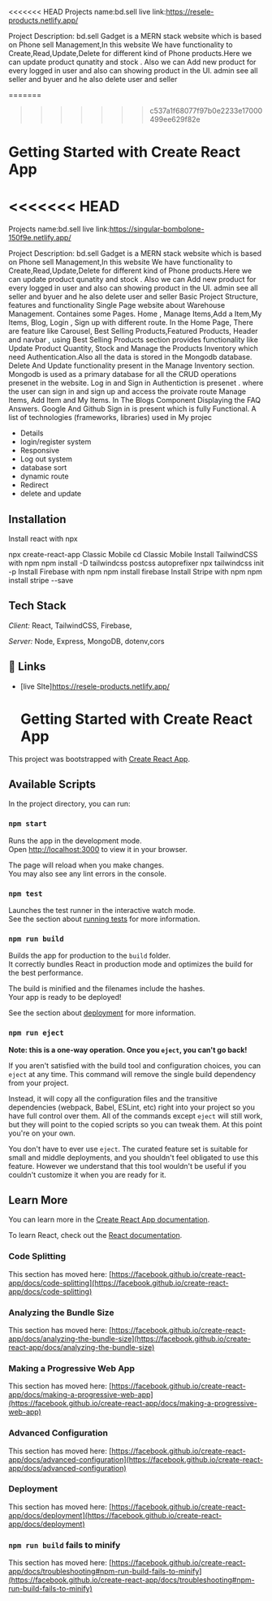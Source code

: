    
    
    
    
    
    
    
<<<<<<< HEAD
Projects name:bd.sell
live link:https://resele-products.netlify.app/

Project Description: bd.sell Gadget is a MERN stack website which is based on Phone sell Management,In this website We have functionality to Create,Read,Update,Delete for different kind of Phone  products.Here we can update product qunatity and stock . Also we can Add new product for every logged in user and also can showing product in the UI. admin see all seller and byuer and he also delete user and seller

=======
>>>>>>> c537a1f68077f97b0e2233e17000499ee629f82e






















# Getting Started with Create React App










<<<<<<< HEAD
=======
















Projects name:bd.sell
live link:https://singular-bombolone-150f9e.netlify.app/

Project Description: bd.sell Gadget is a MERN stack website which is based on Phone sell Management,In this website We have functionality to Create,Read,Update,Delete for different kind of Phone  products.Here we can update product qunatity and stock . Also we can Add new product for every logged in user and also can showing product in the UI. admin see all seller and byuer and he also delete user and seller
Basic Project Structure, features and functionality
Single Page website about Warehouse Management. Containes some Pages. Home , Manage Items,Add a Item,My Items, Blog, Login , Sign up with different route.
In the Home Page, There are feature like Carousel, Best Selling Products,Featured Products, Header and navbar , using Best Selling Products section provides functionality like Update Product Quantity, Stock and Manage the Products Inventory which need Authentication.Also all the data is stored in the Mongodb database.
Delete And Update functionality present in the Manage Inventory section.
Mongodb is used as a primary database for all the CRUD operations presenet in the website.
Log in and Sign in Authentiction is presenet . where the user can sign in and sign up and access the proivate route Manage Items, Add Item and My Items.
In The Blogs Component Displaying the FAQ Answers.
Google And Github Sign in is present which is fully Functional.
A list of technologies (frameworks, libraries) used in My projec
- Details
- login/register system
- Responsive
- Log out system
- database sort
- dynamic route
- Redirect
- delete and update


## Installation

Install react with npx

  npx create-react-app Classic Mobile
  cd Classic Mobile
Install TailwindCSS with npm
  npm install -D tailwindcss postcss autoprefixer
  npx tailwindcss init -p
Install Firebase with npm
  npm install firebase
Install Stripe with npm
  npm install stripe --save

## Tech Stack

*Client:* React, TailwindCSS, Firebase,

*Server:* Node, Express, MongoDB, dotenv,cors


## 🔗 Links
- [live SIte]https://resele-products.netlify.app/

    
    
    
    
    
    
    
    
    
    
    
    
    
    
    
    
    
    
    
    
    
    
    
    
    
    
    
    
    
    
    
    
    
    
    # Getting Started with Create React App

This project was bootstrapped with [Create React App](https://github.com/facebook/create-react-app).

## Available Scripts

In the project directory, you can run:

### `npm start`

Runs the app in the development mode.\
Open [http://localhost:3000](http://localhost:3000) to view it in your browser.

The page will reload when you make changes.\
You may also see any lint errors in the console.

### `npm test`

Launches the test runner in the interactive watch mode.\
See the section about [running tests](https://facebook.github.io/create-react-app/docs/running-tests) for more information.

### `npm run build`

Builds the app for production to the `build` folder.\
It correctly bundles React in production mode and optimizes the build for the best performance.

The build is minified and the filenames include the hashes.\
Your app is ready to be deployed!

See the section about [deployment](https://facebook.github.io/create-react-app/docs/deployment) for more information.

### `npm run eject`

**Note: this is a one-way operation. Once you `eject`, you can't go back!**

If you aren't satisfied with the build tool and configuration choices, you can `eject` at any time. This command will remove the single build dependency from your project.

Instead, it will copy all the configuration files and the transitive dependencies (webpack, Babel, ESLint, etc) right into your project so you have full control over them. All of the commands except `eject` will still work, but they will point to the copied scripts so you can tweak them. At this point you're on your own.

You don't have to ever use `eject`. The curated feature set is suitable for small and middle deployments, and you shouldn't feel obligated to use this feature. However we understand that this tool wouldn't be useful if you couldn't customize it when you are ready for it.

## Learn More

You can learn more in the [Create React App documentation](https://facebook.github.io/create-react-app/docs/getting-started).

To learn React, check out the [React documentation](https://reactjs.org/).

### Code Splitting

This section has moved here: [https://facebook.github.io/create-react-app/docs/code-splitting](https://facebook.github.io/create-react-app/docs/code-splitting)

### Analyzing the Bundle Size

This section has moved here: [https://facebook.github.io/create-react-app/docs/analyzing-the-bundle-size](https://facebook.github.io/create-react-app/docs/analyzing-the-bundle-size)

### Making a Progressive Web App

This section has moved here: [https://facebook.github.io/create-react-app/docs/making-a-progressive-web-app](https://facebook.github.io/create-react-app/docs/making-a-progressive-web-app)

### Advanced Configuration

This section has moved here: [https://facebook.github.io/create-react-app/docs/advanced-configuration](https://facebook.github.io/create-react-app/docs/advanced-configuration)

### Deployment

This section has moved here: [https://facebook.github.io/create-react-app/docs/deployment](https://facebook.github.io/create-react-app/docs/deployment)

### `npm run build` fails to minify

This section has moved here: [https://facebook.github.io/create-react-app/docs/troubleshooting#npm-run-build-fails-to-minify](https://facebook.github.io/create-react-app/docs/troubleshooting#npm-run-build-fails-to-minify)
